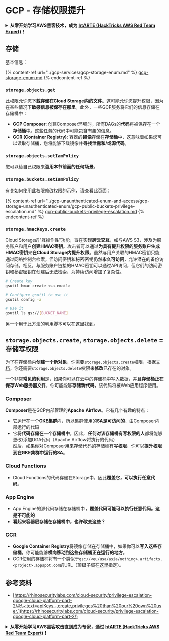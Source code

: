 # GCP - 存储权限提升

<details>

<summary><strong>从零开始学习AWS黑客技术，成为</strong> <a href="https://training.hacktricks.xyz/courses/arte"><strong>htARTE (HackTricks AWS Red Team Expert)</strong></a><strong>！</strong></summary>

支持HackTricks的其他方式：

* 如果您想在**HackTricks中看到您的公司广告**或**下载HackTricks的PDF**，请查看[**订阅计划**](https://github.com/sponsors/carlospolop)！
* 获取[**官方PEASS & HackTricks商品**](https://peass.creator-spring.com)
* 发现[**PEASS家族**](https://opensea.io/collection/the-peass-family)，我们独家的[**NFTs系列**](https://opensea.io/collection/the-peass-family)
* **加入** 💬 [**Discord群组**](https://discord.gg/hRep4RUj7f) 或 [**telegram群组**](https://t.me/peass) 或在**Twitter** 🐦 上**关注**我 [**@carlospolopm**](https://twitter.com/carlospolopm)**。**
* **通过向** [**HackTricks**](https://github.com/carlospolop/hacktricks) 和 [**HackTricks Cloud**](https://github.com/carlospolop/hacktricks-cloud) github仓库提交PR来分享您的黑客技巧。

</details>

## 存储

基本信息：

{% content-ref url="../gcp-services/gcp-storage-enum.md" %}
[gcp-storage-enum.md](../gcp-services/gcp-storage-enum.md)
{% endcontent-ref %}

### `storage.objects.get`

此权限允许您**下载存储在Cloud Storage内的文件**。这可能允许您提升权限，因为在某些情况下**敏感信息被保存在那里**。此外，一些GCP服务将它们的信息存储在存储桶中：

* **GCP Composer**: 创建Composer环境时，所有DAGs的**代码**将被保存在一个**存储桶**中。这些任务的代码中可能包含有趣的信息。
* **GCR (Container Registry)**: 容器的**镜像**存储在**存储桶**中，这意味着如果您可以读取存储桶，您将能够下载镜像并**寻找泄露和/或源代码**。

### `storage.objects.setIamPolicy`

您可以给自己权限来**滥用本节前面的任何场景**。

### **`storage.buckets.setIamPolicy`**

有关如何使用此权限修改权限的示例，请查看此页面：

{% content-ref url="../gcp-unaunthenticated-enum-and-access/gcp-storage-unauthenticated-enum/gcp-public-buckets-privilege-escalation.md" %}
[gcp-public-buckets-privilege-escalation.md](../gcp-unaunthenticated-enum-and-access/gcp-storage-unauthenticated-enum/gcp-public-buckets-privilege-escalation.md)
{% endcontent-ref %}

### `storage.hmacKeys.create`

Cloud Storage的"互操作性"功能，旨在实现**跨云交互**，如与AWS S3，涉及为服务账户和用户**创建HMAC密钥**。攻击者可以通过**为具有提升权限的服务账户生成HMAC密钥**来**在Cloud Storage内提升权限**。虽然与用户关联的HMAC密钥只能通过网络控制台检索，但访问密钥和秘密密钥仍然**永久可访问**，允许潜在的备份访问存储。相反，与服务账户链接的HMAC密钥可以通过API访问，但它们的访问密钥和秘密密钥在创建后无法检索，为持续访问增加了复杂性。
```bash
# Create key
gsutil hmac create <sa-email>

# Configure gsutil to use it
gsutil config -a

# Use it
gsutil ls gs://[BUCKET_NAME]
```
另一个用于此方法的利用脚本可以在[这里](https://github.com/RhinoSecurityLabs/GCP-IAM-Privilege-Escalation/blob/master/ExploitScripts/storage.hmacKeys.create.py)找到。

## `storage.objects.create`, `storage.objects.delete` = 存储写权限

为了在存储桶内**创建一个新对象**，你需要`storage.objects.create`权限，根据[文档](https://cloud.google.com/storage/docs/access-control/iam-permissions#object_permissions)，你还需要`storage.objects.delete`权限来**修改**已存在的对象。

一个非常**常见的利用**是，如果你可以在云中的存储桶中写入数据，并且**存储桶正在保存Web服务器文件**，你可能能够**存储新代码**，该代码将被Web应用程序使用。

### Composer

**Composer**是在GCP内部管理的**Apache Airflow**。它有几个有趣的特点：

* 它运行在一个**GKE集群**内，所以集群使用的**SA是可访问的**，由Composer内部运行的代码
* 它将**代码存储在一个存储桶中**，因此，**任何对该存储桶有写权限的人**都将能够更改/添加DGA代码（Apache Airflow将执行的代码）\
然后，如果你对Composer用来存储代码的存储桶有**写权限**，你可以**提升权限到在GKE集群中运行的SA**。

### Cloud Functions

* Cloud Functions的代码存储在Storage中，因此**覆盖它，可以执行任意代码**。

### App Engine

* App Engine的源代码存储在存储桶中，**覆盖代码可能可以执行任意代码。这是不可能的**
* **看起来容器层存储在存储桶中，也许改变这些？**

### GCR

* **Google Container Registry**将镜像存储在存储桶中，如果你可以**写入这些存储桶**，你可能能够**横向移动到这些存储桶正在运行的地方**。
* GCR使用的存储桶将有一个类似于`gs://<eu/usa/asia/nothing>.artifacts.<project>.appspot.com`的URL（顶级子域在[这里](https://cloud.google.com/container-registry/docs/pushing-and-pulling)指定）。

## **参考资料**

* [https://rhinosecuritylabs.com/cloud-security/privilege-escalation-google-cloud-platform-part-2/#:\~:text=apiKeys.-,create,privileges%20than%20our%20own%20user.](https://rhinosecuritylabs.com/cloud-security/privilege-escalation-google-cloud-platform-part-2/)

<details>

<summary><strong>从零开始学习AWS黑客攻击直到成为专家，通过</strong> <a href="https://training.hacktricks.xyz/courses/arte"><strong>htARTE (HackTricks AWS Red Team Expert)</strong></a><strong>！</strong></summary>

其他支持HackTricks的方式：

* 如果你想在**HackTricks中看到你的公司广告**或**下载HackTricks的PDF**，请查看[**订阅计划**](https://github.com/sponsors/carlospolop)！
* 获取[**官方PEASS & HackTricks商品**](https://peass.creator-spring.com)
* 发现[**PEASS家族**](https://opensea.io/collection/the-peass-family)，我们独家的[**NFTs系列**](https://opensea.io/collection/the-peass-family)
* **加入** 💬 [**Discord群组**](https://discord.gg/hRep4RUj7f) 或 [**telegram群组**](https://t.me/peass) 或在**Twitter** 🐦 上**关注**我 [**@carlospolopm**](https://twitter.com/carlospolopm)**。**
* **通过向** [**HackTricks**](https://github.com/carlospolop/hacktricks) 和 [**HackTricks Cloud**](https://github.com/carlospolop/hacktricks-cloud) github仓库提交PR来分享你的黑客技巧。

</details>
